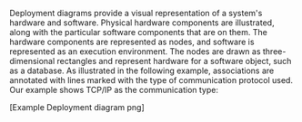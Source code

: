 Deployment diagrams provide a visual representation of a system's hardware and
software. Physical hardware components are illustrated, along with the particular software
components that are on them. The hardware components are represented as nodes, and
software is represented as an execution environment.
The nodes are drawn as three-dimensional rectangles and represent hardware for a
software object, such as a database. As illustrated in the following example, associations are
annotated with lines marked with the type of communication protocol used. Our example
shows TCP/IP as the communication type:

[Example Deployment diagram png]
